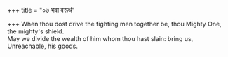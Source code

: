 +++
title = "०७ भवा वरूथं"

+++
When thou dost drive the fighting men together be, thou Mighty One, the mighty's shield.  
     May we divide the wealth of him whom thou hast slain: bring us, Unreachable, his goods.